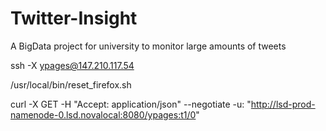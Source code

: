 # Twitter-Insight
A BigData project for university to monitor large amounts of tweets

ssh -X ypages@147.210.117.54

/usr/local/bin/reset_firefox.sh 

curl -X GET -H "Accept: application/json" --negotiate -u: "http://lsd-prod-namenode-0.lsd.novalocal:8080/ypages:t1/0"